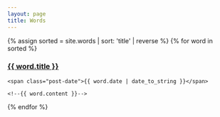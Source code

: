 ```yaml
---
layout: page
title: Words
---
```


<div class="posts">
  {% assign sorted = site.words | sort: 'title' | reverse %}
  {% for word in sorted %}
  <div class="post">
    <h3 class="post-title">
      <a href="{{ word.url | absolute_url }}">
        {{ word.title }}
      </a>
    </h3>

    <span class="post-date">{{ word.date | date_to_string }}</span>

    <!--{{ word.content }}-->
  </div>
  {% endfor %}
</div>


